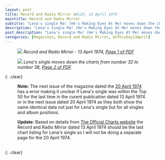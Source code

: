 ```yaml
---
layout: post
title: Record and Radio Mirror &#124; 13 April 1974
maintitle: Record and Radio Mirror
subtitle: "Lena's single Ma! (He's Making Eyes At Me) moves down the charts from number 32 to number 38"
description: "Lena's single Ma! (He's Making Eyes At Me) moves down the charts from number 32 to number 38"
post_description: "Lena's single Ma! (He's Making Eyes At Me) moves down the charts from number 32 to number 38"
categories: [Magazines, Record and Radio Mirror, OnThisDay13April]
---
```


<figure class="fig1">
<a href="/assets/images/magazines/1974-04-13-01-record-&-radio-mirror.png"><img src="/assets/images/magazines/1974-04-13-01-record-&-radio-mirror.png" class="full-width zoom-in" /></a>
<cite>Record and Radio Mirror - 13 April 1974, <a class="external-link" href="https://www.americanradiohistory.com/UK/Record-Mirror/70s/74/Record-Mirror-1974-04-13.pdf">Page 1 of PDF</a></cite>
</figure>

<figure class="fig2">
<a href="/assets/images/magazines/1974-04-13-02-record-&-radio-mirror.png"><img src="/assets/images/magazines/1974-04-13-02-record-&-radio-mirror.png" class="full-width zoom-in" /></a>
<cite>Lena's single moves down the charts from number 32 to number 38, <a class="external-link" href="https://www.americanradiohistory.com/UK/Record-Mirror/70s/74/Record-Mirror-1974-04-13.pdf#page=02">Page 2 of PDF</a></cite>
</figure>

{: .clear}

<figure class="fig3">
<p><strong>Note:</strong> The next issue of the magazine dated the <a class="external-link" href="https://www.americanradiohistory.com/UK/Record-Mirror/70s/74/Record-Mirror-1974-04-13.pdf#page=02">20 April 1974</a> has a error making it unclear if Lena's single was within the Top 50 for the last time in the curent publication dated 13 April 1974 or in the next issue dated 20 April 1974 as they both show the same identical data not just for Lena's single but for all singles and album positions.</p>
<p><strong>Update:</strong> Based on details from <a class="external-link" href="https://www.officialcharts.com/charts/uk-top-40-singles-chart/19740407/750140">The Official Charts website</a> the Record and Radio Mirror dated 13 April 1974 should be the last chart listing for Lena's single so I will not be doing a separate page for the 20 April 1974.</p>
</figure>

<br />{: .clear}

